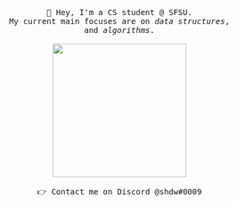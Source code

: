 ###  
<p align="center">
  <br><br>
  <samp>
    👋 Hey, I'm a CS student @ SFSU.
    <br>My current main focuses are on <em>data structures</em>,
    <br>and <em>algorithms</em>.
    <br><br><img src="https://i.imgur.com/kdKhgx6.gif" width="240px" align="center">
    <br><br>👉 Contact me on Discord @shdw#0009
  </samp>
</p>

<!--
**shdw9/shdw9** is a ✨ _special_ ✨ repository because its `README.md` (this file) appears on your GitHub profile.

Here are some ideas to get you started:

- 🔭 I’m currently working on ...
- 🌱 I’m currently learning ...
- 👯 I’m looking to collaborate on ...
- 🤔 I’m looking for help with ...
- 💬 Ask me about ...
- 📫 How to reach me: ...
- 😄 Pronouns: ...
- ⚡ Fun fact: ...
-->
